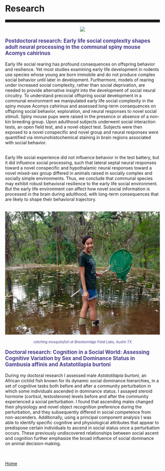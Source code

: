 <body>
		
<div class="container">
<div class="blurb">
<h1>Research</h1>
<hr style="height:9px;color:#84949B">

<p><center><img src="/images/Wallace african spiny mouse gif 2021.gif" height="350"> </center></p>

<p style="text-align:left;font-size:120%"><b><font color="darkslateblue">Postdoctoral research: Early life social complexity shapes adult neural processing in the communal spiny mouse Acomys cahirinus</font></b><br></p>

Early life social rearing has profound consequences on offspring behavior and resilience. Yet most studies examining early life development in rodents use species whose young are born immobile and do not produce complex social behavior until later in development. Furthermore, models of rearing under increased social complexity, rather than social deprivation, are needed to provide alternative insight into the development of social neural circuitry. To understand precocial offspring social development in a communal environment we manipulated early life social complexity in the spiny mouse Acomys cahirinus and assessed long-term consequences on offspring social behavior, exploration, and neural responses to novel social stimuli. Spiny mouse pups were raised in the presence or absence of a non-kin breeding group. Upon adulthood subjects underwent social interaction tests, an open field test, and a novel object test. Subjects were then exposed to a novel conspecific and novel group and neural responses were quantified via immunohistochemical staining in brain regions associated with social behavior. <br><br>

Early life social experience did not influence behavior in the test battery, but it did influence social processing, such that lateral septal neural responses toward a novel conspecific and hypothalamic neural responses toward a novel mixed-sex group differed in animals raised in socially complex and socially simple environments. Thus, we conclude that communal species may exhibit robust behavioral resilience to the early life social environment. But the early life environment can affect how novel social information is processed in the brain during adulthood, with long-term consequences that are likely to shape their behavioral trajectory. <br><br>


<p><center><img src="/images/BFL.jpg" height="400"> </center></p>
<p style="text-align:center;font-size:80%"><i><font color="darkslateblue"> catching mosquitofish at Brackenridge Field Labs, Austin TX</font></i></p>


<p style="text-align:left;font-size:120%"><b><font color="darkslateblue">Doctoral research: Cognition in a Social World: Assessing Cognitive Variation by Sex and Dominance Status in Gambusia affinis and Astatotilapia burtoni</i></font></b><br></p>

During my doctoral research I assessed male <i>Astatotilapia burtoni</i>, an African cichlid fish known for its dynamic social dominance hierarchies, in a set of cognitive tasks both before and after a community perturbation in which some individuals ascended in dominance status. I assayed steroid hormone (cortisol, testosterone) levels before and after the community experienced a social perturbation. I found that ascending males changed their physiology and novel object recognition preference during the perturbation, and they subsequently differed in social competence from non-ascenders. Additionally, using a principal component analysis I was able to identify specific cognitive and physiological attributes that appear to predispose certain individuals to ascend in social status once a perturbation occurs. These previously undiscovered relationships between social ascent and cognition further emphasize the broad influence of social dominance on animal decision-making.








	
<br><br><a href="../">Home</a>
